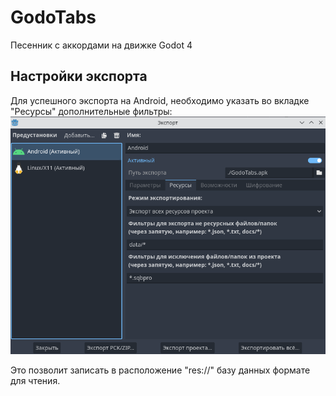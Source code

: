 # GodoTabs
 Песенник с аккордами на движке Godot 4


## Настройки экспорта
 Для успешного экспорта на Android, необходимо указать во вкладке "Ресурсы" дополнительные фильтры:
 ![alt text](https://github.com/Breakdown08/GodoTabs/blob/main/export.png?raw=true)

Это позволит записать в расположение "res://" базу данных формате для чтения.